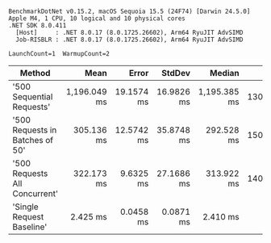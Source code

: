 ```

BenchmarkDotNet v0.15.2, macOS Sequoia 15.5 (24F74) [Darwin 24.5.0]
Apple M4, 1 CPU, 10 logical and 10 physical cores
.NET SDK 8.0.411
  [Host]     : .NET 8.0.17 (8.0.1725.26602), Arm64 RyuJIT AdvSIMD
  Job-RISBLR : .NET 8.0.17 (8.0.1725.26602), Arm64 RyuJIT AdvSIMD

LaunchCount=1  WarmupCount=2  

```
| Method                          | Mean         | Error      | StdDev     | Median       | Gen0       | Gen1      | Gen2      | Allocated    |
|-------------------------------- |-------------:|-----------:|-----------:|-------------:|-----------:|----------:|----------:|-------------:|
| &#39;500 Sequential Requests&#39;       | 1,196.049 ms | 19.1574 ms | 16.9826 ms | 1,195.385 ms | 13000.0000 | 1000.0000 |         - | 107422.84 KB |
| &#39;500 Requests in Batches of 50&#39; |   305.136 ms | 12.5742 ms | 35.8748 ms |   292.528 ms | 15000.0000 | 8000.0000 | 3000.0000 | 113754.14 KB |
| &#39;500 Requests All Concurrent&#39;   |   322.173 ms |  9.6325 ms | 27.1686 ms |   313.922 ms | 14000.0000 | 4000.0000 | 1000.0000 | 108807.39 KB |
| &#39;Single Request Baseline&#39;       |     2.425 ms |  0.0458 ms |  0.0871 ms |     2.410 ms |    23.4375 |    3.9063 |         - |    216.82 KB |

